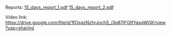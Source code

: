 Reports:
[15_days_report_1.pdf](https://github.com/anushakinikar/Buffer-5.0/files/15168229/15_days_report_1.pdf)
[15_days_report_2.pdf](https://github.com/anushakinikar/Buffer-5.0/files/15168255/15_days_report_2.pdf)

Video link:
https://drive.google.com/file/d/1fOsqzNzhrJochS_i3q87IFGtfYasqWGK/view?usp=sharing
